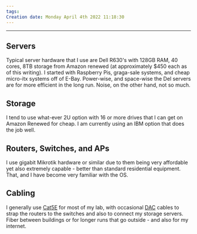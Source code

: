 ```yaml
---
tags: 
Creation date: Monday April 4th 2022 11:18:30
---
```

---
## Servers
Typical server hardware that I use are Dell R630's with 128GB RAM, 40 cores, 8TB storage from Amazon renewed (at approximately $450 each as of this writing).  I started with Raspberry Pis, graga-sale systems, and cheap micro-itx systems off of E-Bay.  Power-wise, and space-wise the Del servers are for more efficient in the long run.  Noise, on the other hand, not so much.
## Storage
I tend to use what-ever 2U option with 16 or more drives that I can get on Amazon Renewed for cheap.  I am currently using an IBM option that does the job well.
## Routers, Switches, and APs
I use gigabit Mikrotik hardware or similar due to them being very affordable yet also extremely capable - better than standard residential equipment. That, and I have become very familiar with the OS.
## Cabling
I generally use [Cat5E](https://www.google.com/search?q=what+is+a+cat5e+cable&num=10&newwindow=1&sca_esv=2ea9994c24cfc6c9&sxsrf=AE3TifMDFCD3YyELwpPTt7iSxe012iIJUA%3A1753243061492&ei=tV2AaKDlHbio0PEP47n18QE&oq=what+is+a+cat5e&gs_lp=Egxnd3Mtd2l6LXNlcnAiD3doYXQgaXMgYSBjYXQ1ZSoCCAAyBRAAGIAEMgUQABiABDIFEAAYgAQyBRAAGIAEMgUQABiABDIFEAAYgAQyBhAAGBYYHjIGEAAYFhgeMgYQABgWGB4yBhAAGBYYHkiGNVCHCliPJnACeAGQAQCYAU2gAdECqgEBNbgBA8gBAPgBAZgCB6AChAPCAgoQABiwAxjWBBhHwgINEAAYgAQYsAMYQxiKBcICCxAAGIAEGJECGIoFwgIIEAAYgAQYsQPCAg4QABiABBixAxiDARiKBcICCxAAGIAEGLEDGIMBwgIHEAAYgAQYCpgDAIgGAZAGCpIHATegB98bsgcBNbgH8gLCBwUyLTUuMsgHLQ&sclient=gws-wiz-serp) for most of my lab, with occasional [DAC](https://www.google.com/search?q=what+is+a+DAC+cable&num=10&newwindow=1&sca_esv=2ea9994c24cfc6c9&sxsrf=AE3TifNGIOla3jrUAzMzLSIGFq-pXzwnSA%3A1753243393367&ei=AV-AaNeXFqqy0PEPibWHmAk&ved=0ahUKEwiXnKrNjNKOAxUqGTQIHYnaAZMQ4dUDCBA&uact=5&oq=what+is+a+DAC+cable&gs_lp=Egxnd3Mtd2l6LXNlcnAiE3doYXQgaXMgYSBEQUMgY2FibGUyCxAAGIAEGJECGIoFMgUQABiABDIGEAAYCBgeMgYQABgIGB4yBhAAGAgYHjILEAAYgAQYhgMYigUyCxAAGIAEGIYDGIoFMggQABiABBiiBEi5GlChCVieC3ACeAGQAQCYAVWgAesBqgEBM7gBA8gBAPgBAZgCBaACiwLCAgoQABiwAxjWBBhHwgINEAAYgAQYsAMYQxiKBcICBhAAGAcYHpgDAIgGAZAGCZIHATWgB4ESsgcBM7gH_gHCBwMyLTXIBxw&sclient=gws-wiz-serp) cables to strap the routers to the switches and also to connect my storage servers.  Fiber between buildings or for longer runs that go outside - and also for my internet.